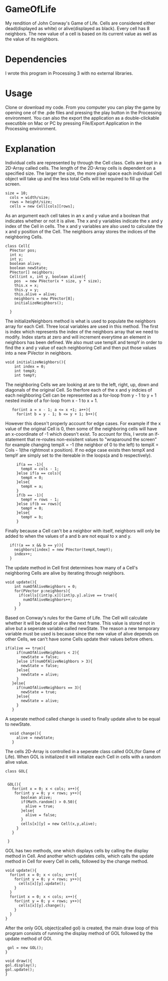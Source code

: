 # GameOfLife
My rendition of John Conway's Game of Life. Cells are considered either dead(displayed as white)  or alive(displayed as black). Every cell has 8 neighbors. The new value of a cell is based on its current value as well as the value of its neighbors. 

# Dependencies
I wrote this program in Processing 3 with no external libraries. 

# Usage
Clone or download my code. From you computer you can play the game by opening one of the .pde files and pressing the play button in the Processing environment. You can also the export the application as a double-clickable executible on Mac or PC by pressing File/Export Application in the Processing environment.

# Explanation
Individual cells are represented by through the Cell class. Cells are kept in a 2D-Array called cells. The length of the 2D-Array cells is dependent on a specified size. The larger the size, the more pixel space each individual Cell object will take up and the less total Cells will be required to fill up the screen. 
```processing
size = 10;
  cols = width/size;
  rows = height/size;
  cells = new Cell[cols][rows];
```
As an argument each cell takes in an x and y value and a boolean that indicates whether or not it is alive. The x and y variables indicate the x and y index of the Cell in cells. The x and y variables are also used to calculate the x and y position of the Cell. The neighbors array stores the indices of the neighboring Cells. 
```processing
class Cell{
  PVector pos;
  int x;
  int y;
  boolean alive;
  boolean newState;
  PVector[] neighbors;
  Cell(int x, int y, boolean alive){
    pos  = new PVector(x * size, y * size);
    this.x = x;
    this.y = y;
    this.alive = alive;
    neighbors = new PVector[8];  
    initializeNeighbors();
    
  }
```
The initializeNeighbors method is what is used to populate the neighbors array for each Cell. Three local variables are used in this method. The first is index which represents the index of the neighbors array that we need to modify. Index starts at zero and will increment everytime an element in neighbors has been defined. We also must use tempX and tempY in order to find the x and y value of each neighboring Cell and then put those values into a new PVector in neighbors. 
```processing
void initializeNeighbors(){
    int index = 0;
    int tempX;
    int tempY;
 ```
 The neighboring Cells we are looking at are to the left, right, up, down and diagonals of the original Cell. So therfore each of the x and y indcies of each neighboring Cell can be represented as a for-loop from y - 1 to y + 1 nested inside of a for-loop from x - 1 to x + 1. 
 ```processing
    for(int a = x - 1; a <= x +1; a++){
      for(int b = y - 1; b <= y + 1; b++){
 ```
 However this doesn't properly account for edge cases. For example if the x value of the original Cell is 0, then some of the neighboring cells will have an x-coordinate of -1 which doesn't exist. To account for this, I wrote an if-statement that re-routes non-exisitent values to "wraparound the screen" for example changing tempX = -1 (the neighbor of 0 to the left) to tempX = Cols - 1(the rightmost x position). If no edge case exists then tempX and tempY are simply set to the itereable in the loops(a and b respectively). 
 ```processing
      if(a == -1){
        tempX = cols - 1;
      }else if(a == cols){
        tempX = 0;
      }else{
        tempX = a;
      }
      if(b == -1){
        tempY = rows - 1;
      }else if(b == rows){
        tempY = 0;
      }else{
        tempY = b;
      }
 ```
 Finally because a Cell can't be a neighbor with itself, neighbors will only be added to when the values of a and b are not equal to x and y.
 ```processing
   if(!(a == x && b == y)){
     neighbors[index] = new PVector(tempX,tempY);
     index++;
   }
 ```
The update method in Cell first determines how many of a Cell's neighboring Cells are alive by iterating through neighbors.
```processing
void update(){
    int numOfAliveNeighbors = 0;
    for(PVector p:neighbors){
      if(cells[(int)p.x][(int)p.y].alive == true){
        numOfAliveNeighbors++;
      }
    }
 ```
 Based on Conway's rules for the Game of Life. The Cell will calculate whether it will be dead or alive the next frame. This value is stored not in alive but a seperate variable called newState. The reason a new temporary variable must be used is because since the new value of alive depends on other Cells, we can't have some Cells update their values before others. 
 ```processing
 if(alive == true){
      if(numOfAliveNeighbors < 2){
        newState = false;
      }else if(numOfAliveNeighbors > 3){
        newState = false;
      }else{
        newState = alive;
      }
    }else{
      if(numOfAliveNeighbors == 3){
        newState = true;
      }else{
        newState = alive;
      }
    }
 ```
 A seperate method called change is used to finally update alive to be equal to newState.
 ```processing
   void change(){
      alive = newState;
    }
 ```
 The cells 2D-Array is controlled in a seperate class called GOL(for Game of Life). When GOL is initialized it will initialize each Cell in cells with a random alive value. 
 ```processing
 class GOL{
  

  GOL(){     
    for(int x = 0; x < cols; x++){
     for(int y = 0; y < rows; y++){
        boolean alive;
        if(Math.random() > 0.50){
          alive = true;
        }else{
          alive = false;
        }
        cells[x][y] = new Cell(x,y,alive);
      } 
    }
    
  }
  ```
  GOL has two methods, one which displays cells by calling the display method in Cell. And another which updates cells, which calls the update method in Cell for every Cell in cells, followed by the change method.
  ```
  void update(){
    for(int x = 0; x < cols; x++){
      for(int y = 0; y < rows; y++){
        cells[x][y].update();  
      }
    }
    for(int x = 0; x < cols; x++){
      for(int y = 0; y < rows; y++){
        cells[x][y].change();  
      }
    }
  }
  ```
  After the only GOL object(called gol) is created, the main draw loop of this program consists of running the display method of GOL followed by the update method of GOl. 
  ```processing
   gol = new GOL();
}

void draw(){
  gol.display();
  gol.update();
}
  ```
